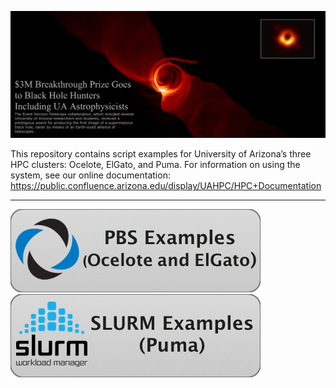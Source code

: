 ![](Images/BlackHoleMashup_TextOverlap.png)

This repository contains script examples for University of Arizona’s three HPC clusters: Ocelote, ElGato, and Puma. For information on using the system, see our online documentation: https://public.confluence.arizona.edu/display/UAHPC/HPC+Documentation

---

[![Click here for PBS script examples (Ocelote and ElGato)](Images/pbs-examples-button.png)](PBS-Scripts) ![Click here for SLURM script examples (Puma)](Images/slurm-examples-button.png)
